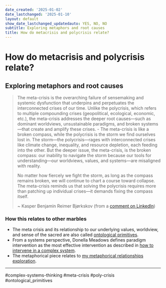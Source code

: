 ```yaml
---
date_created: '2025-01-02'
date_lastchanged: '2025-01-10'
layout: default
show_date_lastchanged_updatedauto: YES, NO, NO
subtitle: Exploring metaphors and root causes
title: How do metacrisis and polycrisis relate?
---
```

# How do metacrisis and polycrisis relate?
## Exploring metaphors and root causes

>The meta-crisis is the overarching failure of sensemaking and systemic dysfunction that underpins and perpetuates the interconnected crises of our time. Unlike the polycrisis, which refers to multiple compounding crises (geopolitical, ecological, economic, etc.), the meta-crisis addresses the deeper root causes—such as dominant worldviews, unsustainable paradigms, and broken systems—that create and amplify these crises. - The meta-crisis is like a broken compass, while the polycrisis is the storm we find ourselves lost in. The storm—the polycrisis—rages with interconnected crises like climate change, inequality, and resource depletion, each feeding into the other. But the deeper issue, the meta-crisis, is the broken compass: our inability to navigate the storm because our tools for understanding—our worldviews, values, and systems—are misaligned with reality.  
>
>No matter how fiercely we fight the storm, as long as the compass remains broken, we will continue to chart a course toward collapse. The meta-crisis reminds us that solving the polycrisis requires more than patching up individual crises—it demands fixing the compass itself.
>
>~ Kasper Benjamin Reimer Bjørkskov (from a [comment on LinkedIn](https://www.linkedin.com/feed/update/urn:li:ugcPost:7279561285476728833?commentUrn=urn%3Ali%3Acomment%3A%28ugcPost%3A7279561285476728833%2C7279832724608081920%29&dashCommentUrn=urn%3Ali%3Afsd_comment%3A%287279832724608081920%2Curn%3Ali%3AugcPost%3A7279561285476728833%29))
  

### How this relates to other marbles
- The meta crisis and its relationship to our underlying values, worldview, and sense of the sacred are also called [ontological primitives](ONTOLOGICAL-PRIMITIVES.md).
- From a systems perspective, Donella Meadows defines paradigm intervention as the most effective intervention as described in [how to intervene in a complex system](MMSSystemIntervention-A.md).
- The metaphorical piece relates to [my metaphorical relationships exploration](METAPHORICAL-RELATIONSHIPS-OF-ORGS.md).

___

#complex-systems-thinking #meta-crisis #poly-crisis #ontological_primitives 


